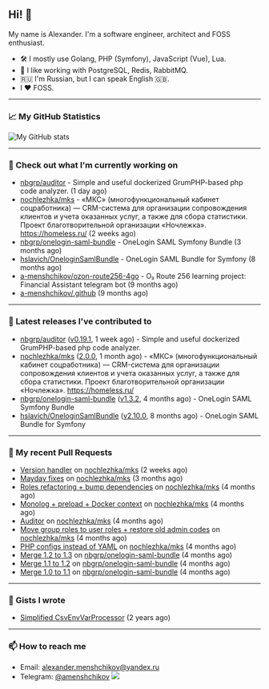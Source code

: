 ## Hi! 👋

My name is Alexander. I'm a software engineer, architect and FOSS enthusiast.

* 🛠 I mostly use Golang, PHP (Symfony), JavaScript (Vue), Lua.
* 🧰 I like working with PostgreSQL, Redis, RabbitMQ.
* 🇷🇺 I'm Russian, but I can speak English 🇬🇧.
* I ♥ FOSS.

---

### 📈 My GitHub Statistics

![My GitHub stats](https://github-readme-stats.vercel.app/api?username=a-menshchikov&theme=calm&hide_title=true&include_all_commits=true&show_icons=true)

[comment]: &lt;> (![Top Langs]&#40;https://github-readme-stats.vercel.app/api/top-langs/?username=a-menshchikov&theme=calm&hide_title=true&layout=compact&count_private=true&include_all_commits=true&langs_count=6&#41;)

---

### 👷 Check out what I'm currently working on

- [nbgrp/auditor](https://github.com/nbgrp/auditor) - Simple and useful dockerized GrumPHP-based php code analyzer. (1 day ago)
- [nochlezhka/mks](https://github.com/nochlezhka/mks) - «МКС» (многофункциональный кабинет соцработника) — CRM-система для организации сопровождения клиентов и учета оказанных услуг, а также для сбора статистики. Проект благотворительной организации «Ночлежка». https://homeless.ru/ (2 weeks ago)
- [nbgrp/onelogin-saml-bundle](https://github.com/nbgrp/onelogin-saml-bundle) - OneLogin SAML Symfony Bundle (3 months ago)
- [hslavich/OneloginSamlBundle](https://github.com/hslavich/OneloginSamlBundle) - OneLogin SAML Bundle for Symfony (8 months ago)
- [a-menshchikov/ozon-route256-4go](https://github.com/a-menshchikov/ozon-route256-4go) - O₃ Route 256 learning project: Financial Assistant telegram bot (9 months ago)
- [a-menshchikov/.github](https://github.com/a-menshchikov/.github) (9 months ago)

---

### 🔭 Latest releases I've contributed to

- [nbgrp/auditor](https://github.com/nbgrp/auditor) ([v0.19.1](https://github.com/nbgrp/auditor/releases/tag/v0.19.1), 1 week ago) - Simple and useful dockerized GrumPHP-based php code analyzer.
- [nochlezhka/mks](https://github.com/nochlezhka/mks) ([2.0.0](https://github.com/nochlezhka/mks/releases/tag/2.0.0), 1 month ago) - «МКС» (многофункциональный кабинет соцработника) — CRM-система для организации сопровождения клиентов и учета оказанных услуг, а также для сбора статистики. Проект благотворительной организации «Ночлежка». https://homeless.ru/
- [nbgrp/onelogin-saml-bundle](https://github.com/nbgrp/onelogin-saml-bundle) ([v1.3.2](https://github.com/nbgrp/onelogin-saml-bundle/releases/tag/v1.3.2), 4 months ago) - OneLogin SAML Symfony Bundle
- [hslavich/OneloginSamlBundle](https://github.com/hslavich/OneloginSamlBundle) ([v2.10.0](https://github.com/hslavich/OneloginSamlBundle/releases/tag/v2.10.0), 8 months ago) - OneLogin SAML Bundle for Symfony

---

### 🔨 My recent Pull Requests

- [Version handler](https://github.com/nochlezhka/mks/pull/109) on [nochlezhka/mks](https://github.com/nochlezhka/mks) (2 weeks ago)
- [Mayday fixes](https://github.com/nochlezhka/mks/pull/107) on [nochlezhka/mks](https://github.com/nochlezhka/mks) (3 months ago)
- [Roles refactoring &#43; bump dependencies](https://github.com/nochlezhka/mks/pull/105) on [nochlezhka/mks](https://github.com/nochlezhka/mks) (4 months ago)
- [Monolog &#43; preload &#43; Docker context](https://github.com/nochlezhka/mks/pull/104) on [nochlezhka/mks](https://github.com/nochlezhka/mks) (4 months ago)
- [Auditor](https://github.com/nochlezhka/mks/pull/103) on [nochlezhka/mks](https://github.com/nochlezhka/mks) (4 months ago)
- [Move group roles to user roles &#43; restore old admin codes](https://github.com/nochlezhka/mks/pull/102) on [nochlezhka/mks](https://github.com/nochlezhka/mks) (4 months ago)
- [PHP configs instead of YAML](https://github.com/nochlezhka/mks/pull/100) on [nochlezhka/mks](https://github.com/nochlezhka/mks) (4 months ago)
- [Merge 1.2 to 1.3](https://github.com/nbgrp/onelogin-saml-bundle/pull/32) on [nbgrp/onelogin-saml-bundle](https://github.com/nbgrp/onelogin-saml-bundle) (4 months ago)
- [Merge 1.1 to 1.2](https://github.com/nbgrp/onelogin-saml-bundle/pull/31) on [nbgrp/onelogin-saml-bundle](https://github.com/nbgrp/onelogin-saml-bundle) (4 months ago)
- [Merge 1.0 to 1.1](https://github.com/nbgrp/onelogin-saml-bundle/pull/30) on [nbgrp/onelogin-saml-bundle](https://github.com/nbgrp/onelogin-saml-bundle) (4 months ago)

---

### 📓 Gists I wrote

- [Simplified CsvEnvVarProcessor](https://gist.github.com/08650c7b76154eb00c18d093e5087f0b) (2 years ago)

---

### 📫 How to reach me

- Email: [alexander.menshchikov@yandex.ru](mailto:alexander.menshchikov@yandex.ru)
- Telegram: [@amenshchikov](https://t.me/amenshchikov)
![](https://hit.yhype.me/github/profile?user_id=2580489)
